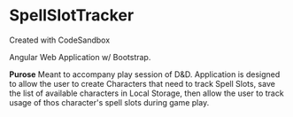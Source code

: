 # SpellSlotTracker
Created with CodeSandbox

Angular Web Application w/ Bootstrap.

**Purose**
Meant to accompany play session of D&D. Application is designed to allow the user to create Characters that need to track Spell Slots, save the list of available characters in Local Storage, then allow the user to track usage of thos character's spell slots during game play.
